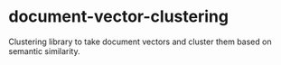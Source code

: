 # document-vector-clustering
Clustering library to take document vectors and cluster them based on semantic similarity. 

